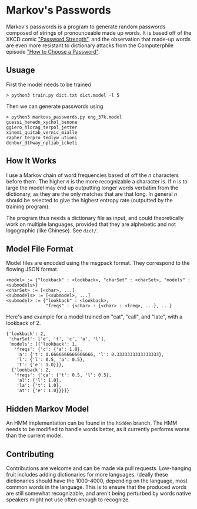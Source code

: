 
# Markov's Passwords

Markov's passwords is a program to generate random passwords composed of strings
of pronounceable made up words. It is based off of the XKCD comic
["Password Strength"](https://www.xkcd.com/936/), and the observation that
made-up words are even more resistant to dictionary attacks from the
Computerphile episode
["How to Choose a Password"](https://www.youtube.com/watch?v=3NjQ9b3pgIg).

## Usuage

First the model needs to be trained
```
> python3 train.py dict.txt dict.model -l 5
```

Then we can generate passwords using
```
> python3 markovs_passwords.py eng_37k.model
guessi_henedn_xychol_benone
ggiero_hlorag_terpol_jetter
xinemi_quitab_vernic_mialle
rapher_terpro_tedlyw_utioni
denbur_dthway_npliab_icketi
```

## How It Works

I use a Markov chain of word frequencies based of off the $n$ characters before
them. The higher $n$ is the more recognizable a character is. If $n$ is to large
the model may end up outputting longer words verbatim from the dictionary, as
they are the only matches that are that long. In general $n$ should be selected
to give the highest entropy rate (outputted by the training program).

The program thus needs a dictionary file as input, and could theoretically work
on multiple languages, provided that they are alphebetic and not logographic
(like Chinese). See `dict/`.

## Model File Format

Model files are encoded using the msgpack format. They correspond to the
flowing JSON format.
```
<model> := {"lookback" : <lookback>, "charSet" : <charSet>, "models" : <submodels>}
<charSet> := [<char>, ...]
<submodels> := [<submodel>, ...]
<submodel> := {"lookback" : <lookback>,
               "freqs" : {<char> : {<char> : <freq>, ...}, ...}
```

Here's and example for a model trained on "cat", "call", and "late", with a
lookback of 2.
```
{'lookback': 2,
 'charSet': ['e', 't', 'c', 'a', 'l'],
 'models': [{'lookback': 1,
   'freqs': {'c': {'a': 1.0},
    'a': {'t': 0.6666666666666666, 'l': 0.3333333333333333},
    'l': {'l': 0.5, 'a': 0.5},
    't': {'e': 1.0}}},
  {'lookback': 2,
   'freqs': {'ca': {'t': 0.5, 'l': 0.5},
    'al': {'l': 1.0},
    'la': {'t': 1.0},
    'at': {'e': 1.0}}}]}
```

## Hidden Markov Model

An HMM implementation can be found in the `hidden` branch. The HMM needs to be
modified to handle words better, as it currently performs worse than the current
model.

## Contributing

Contributions are welcome and can be made via pull requests. Low-hanging fruit
includes adding dictionaries for more languages. Ideally these dictionaries
should have the 1000-4000, depending on the language, most common words in the
language. This is to ensure that the produced words are still somewhat
recognizable, and aren't being perturbed by words native speakers might not use
often enough to recognize.
